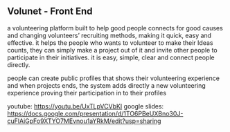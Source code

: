 ## Volunet - Front End

a volunteering platform built to help good people connects for good causes and changing volunteers’ recruiting methods, making it quick, easy and effective. it helps the people who wants to volunteer to make their Ideas counts, they can simply make a project out of it and invite other people to participate in their initiatives. it is easy, simple, clear and connect people directly.

people can create public profiles that shows their volunteering experience and when projects ends, the system adds directly a new volunteering experience proving their participation in to their profiles

youtube: https://youtu.be/UxTLpVCVbKI
google slides: https://docs.google.com/presentation/d/1TO6PBeUXBno30J-cuFlAiGpFo9XTYO7MEvnou1aYRkM/edit?usp=sharing
